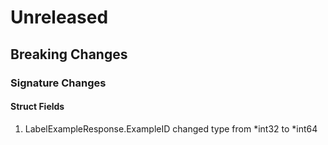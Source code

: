 # Unreleased

## Breaking Changes

### Signature Changes

#### Struct Fields

1. LabelExampleResponse.ExampleID changed type from *int32 to *int64
